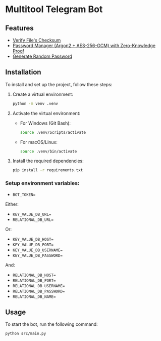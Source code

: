 # Multitool Telegram Bot

## Features

- [Verify File's Checksum](src/helpers/hash_menu_helper/hash_menu_fsm.py)
- [Password Manager (Argon2 + AES-256-GCM) with Zero-Knowledge Proof](src/helpers/pwd_mgr_helper/pwd_mgr_crypto.py)
- [Generate Random Password](src/helpers/gen_rand_pwd_helper/gen_rand_pwd_cb.py)

## Installation

To install and set up the project, follow these steps:
   
1. Create a virtual environment:
   ```sh
   python -m venv .venv
   ```
   
2. Activate the virtual environment:
   - For Windows (Git Bash):
        ```sh
        source .venv/Scripts/activate
        ```
   - For macOS/Linux:
        ```sh
        source .venv/bin/activate
        ```

3. Install the required dependencies:
    ```sh
    pip install -r requirements.txt
    ```

### Setup environment variables:

- ``BOT_TOKEN=``

Either:

- `KEY_VALUE_DB_URL=`
- `RELATIONAL_DB_URL=`

Or:
- `KEY_VALUE_DB_HOST=`
- `KEY_VALUE_DB_PORT=`
- `KEY_VALUE_DB_USERNAME=`
- `KEY_VALUE_DB_PASSWORD=`

And:
- `RELATIONAL_DB_HOST=`
- `RELATIONAL_DB_PORT=`
- `RELATIONAL_DB_USERNAME=`
- `RELATIONAL_DB_PASSWORD=`
- `RELATIONAL_DB_NAME=`   

## Usage

To start the bot, run the following command:
```sh
python src/main.py
```
